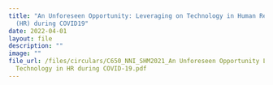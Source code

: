 ```yaml
---
title: "An Unforeseen Opportunity: Leveraging on Technology in Human Resource
  (HR) during COVID19"
date: 2022-04-01
layout: file
description: ""
image: ""
file_url: /files/circulars/C650_NNI_SHM2021_An Unforeseen Opportunity Leveraging on
  Technology in HR during COVID-19.pdf
---
```

